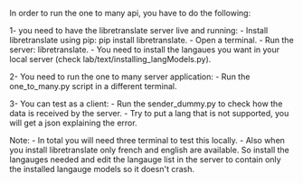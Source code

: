 In order to run the one to many api, you have to do the following:

1- you need to have the libretranslate server live and running:
    - Install libretranslate using pip: pip install libretranslate.
    - Open a terminal.
    - Run the server: libretranslate.
    - You need to install the langaues you want in your local server (check lab/text/installing_langModels.py).

2- You need to run the one to many server application:
    - Run the one_to_many.py script in a different terminal.

3- You can test as a client:
    - Run the sender_dummy.py to check how the data is received by the server.
    - Try to put a lang that is not supported, you will get a json explaining the error.


Note: 
    - In total you will need three terminal to test this locally.
    - Also when you install libretranslate only french and english are available. 
    So install the langauges needed and edit the langauge list in the server to contain only the installed langauge models so it doesn't crash.